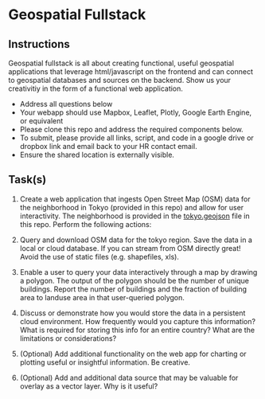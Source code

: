 # Geospatial Fullstack

## Instructions

Geospatial fullstack is all about creating functional, useful geospatial applications that leverage html/javascript on the frontend and can connect to geospatial databases and sources on the backend. Show us your creativitiy in the form of a functional web application.

* Address all questions below
* Your webapp should use Mapbox, Leaflet, Plotly, Google Earth Engine, or equivalent
* Please clone this repo and address the required components below. 
* To submit, please provide all links, script, and code in a google drive or dropbox link and email back to your HR contact email. 
* Ensure the shared location is externally visible.


## Task(s)

1. Create a web application that ingests Open Street Map (OSM) data for the neighborhood in Tokyo (provided in this repo) and allow for user interactivity. The neighborhood is provided in the [tokyo.geojson](https://github.com/shaystrong/assessment/blob/main/geo_fullstack/tokyo.geojson) file in this repo. Perform the following actions:  
  1. Query and download OSM data for the tokyo region. Save the data in a local or cloud database. If you can stream from OSM directly great! Avoid the use of static files (e.g. shapefiles, xls).
  1. Enable a user to query your data interactively through a map by drawing a polygon. The output of the polygon should be the number of unique buildings. Report the number of buildings and the fraction of building area to landuse area in that user-queried polygon.
  
1. Discuss or demonstrate how you would store the data in a persistent cloud environment. How frequently would you capture this information? What is required for storing this info for an entire country? What are the limitations or considerations?

1. (Optional) Add additional functionality on the web app for charting or plotting useful or insightful information. Be creative.

1. (Optional) Add and additional data source that may be valuable for overlay as a vector layer. Why is it useful?
